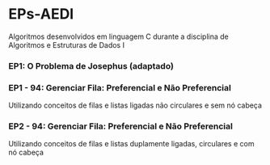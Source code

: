 # EPs-AEDI
 Algoritmos desenvolvidos em linguagem C durante a disciplina de Algoritmos e Estruturas de Dados I
 
 ### EP1: O Problema de Josephus (adaptado)
 ### EP1 - 94: Gerenciar Fila: Preferencial e Não Preferencial
 Utilizando conceitos de filas e listas ligadas não circulares e sem nó cabeça
 ### EP2 - 94: Gerenciar Fila: Preferencial e Não Preferencial
 Utilizando conceitos de filas e listas duplamente ligadas, circulares e com nó cabeça
 
